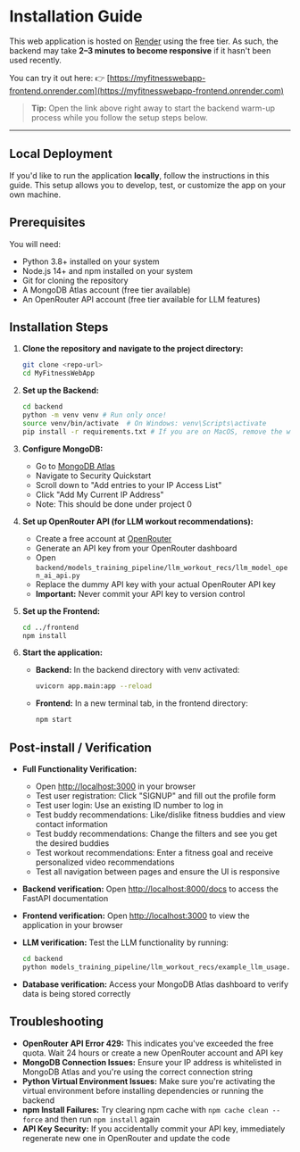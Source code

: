 # Installation Guide

This web application is hosted on [Render](https://render.com) using the free tier. As such, the backend may take **2–3 minutes to become responsive** if it hasn't been used recently.

You can try it out here:
👉 [https://myfitnesswebapp-frontend.onrender.com](https://myfitnesswebapp-frontend.onrender.com)

> **Tip:** Open the link above right away to start the backend warm-up process while you follow the setup steps below.

---

## Local Deployment

If you'd like to run the application **locally**, follow the instructions in this guide. This setup allows you to develop, test, or customize the app on your own machine.


## Prerequisites

You will need:
* Python 3.8+ installed on your system
* Node.js 14+ and npm installed on your system
* Git for cloning the repository
* A MongoDB Atlas account (free tier available)
* An OpenRouter API account (free tier available for LLM features)

## Installation Steps

1. **Clone the repository and navigate to the project directory:**
   ```bash
   git clone <repo-url>
   cd MyFitnessWebApp
   ```

2. **Set up the Backend:**
   ```bash
   cd backend
   python -m venv venv # Run only once!
   source venv/bin/activate  # On Windows: venv\Scripts\activate
   pip install -r requirements.txt # If you are on MacOS, remove the winkerberos line from requirements.txt before running this command.
   ```

3. **Configure MongoDB:**
   - Go to [MongoDB Atlas](https://cloud.mongodb.com/v2/67e6b4e83a7e692ce4f84747#/setup/access)
   - Navigate to Security Quickstart
   - Scroll down to "Add entries to your IP Access List"
   - Click "Add My Current IP Address"
   - Note: This should be done under project 0

4. **Set up OpenRouter API (for LLM workout recommendations):**
   - Create a free account at [OpenRouter](https://openrouter.ai/)
   - Generate an API key from your OpenRouter dashboard
   - Open `backend/models_training_pipeline/llm_workout_recs/llm_model_open_ai_api.py`
   - Replace the dummy API key with your actual OpenRouter API key
   - **Important:** Never commit your API key to version control

5. **Set up the Frontend:**
   ```bash
   cd ../frontend
   npm install
   ```

6. **Start the application:**
   - **Backend:** In the backend directory with venv activated:
     ```bash
     uvicorn app.main:app --reload
     ```
   - **Frontend:** In a new terminal tab, in the frontend directory:
     ```bash
     npm start
     ```

## Post‑install / Verification

* **Full Functionality Verification:** 
  - Open [http://localhost:3000](http://localhost:3000) in your browser
  - Test user registration: Click "SIGNUP" and fill out the profile form
  - Test user login: Use an existing ID number to log in
  - Test buddy recommendations: Like/dislike fitness buddies and view contact information
  - Test buddy recommendations: Change the filters and see you get the desired buddies
  - Test workout recommendations: Enter a fitness goal and receive personalized video recommendations
  - Test all navigation between pages and ensure the UI is responsive

* **Backend verification:** Open [http://localhost:8000/docs](http://localhost:8000/docs) to access the FastAPI documentation
* **Frontend verification:** Open [http://localhost:3000](http://localhost:3000) to view the application in your browser
* **LLM verification:** Test the LLM functionality by running:
  ```bash
  cd backend
  python models_training_pipeline/llm_workout_recs/example_llm_usage.py
  ```
* **Database verification:** Access your MongoDB Atlas dashboard to verify data is being stored correctly


## Troubleshooting

* **OpenRouter API Error 429:** This indicates you've exceeded the free quota. Wait 24 hours or create a new OpenRouter account and API key
* **MongoDB Connection Issues:** Ensure your IP address is whitelisted in MongoDB Atlas and you're using the correct connection string
* **Python Virtual Environment Issues:** Make sure you're activating the virtual environment before installing dependencies or running the backend
* **npm Install Failures:** Try clearing npm cache with `npm cache clean --force` and then run `npm install` again
* **API Key Security:** If you accidentally commit your API key, immediately regenerate new one in OpenRouter and update the code

